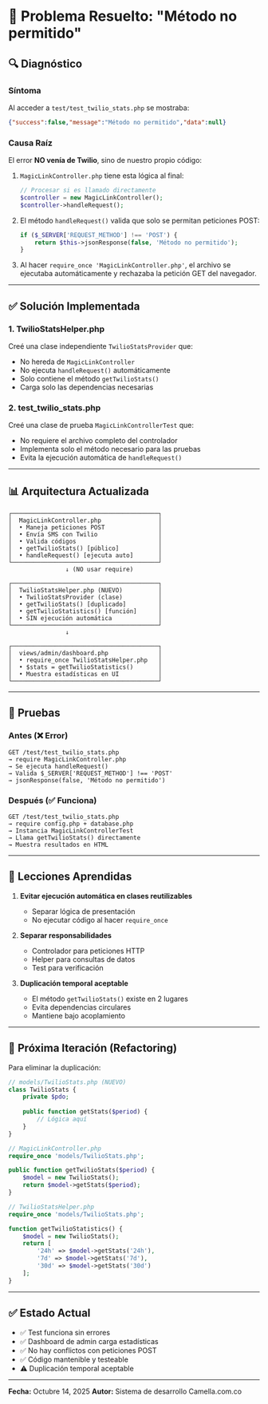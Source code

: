 # 🐛 Problema Resuelto: "Método no permitido"

## 🔍 Diagnóstico

### Síntoma
Al acceder a `test/test_twilio_stats.php` se mostraba:
```json
{"success":false,"message":"Método no permitido","data":null}
```

### Causa Raíz
El error **NO venía de Twilio**, sino de nuestro propio código:

1. `MagicLinkController.php` tiene esta lógica al final:
   ```php
   // Procesar si es llamado directamente
   $controller = new MagicLinkController();
   $controller->handleRequest();
   ```

2. El método `handleRequest()` valida que solo se permitan peticiones POST:
   ```php
   if ($_SERVER['REQUEST_METHOD'] !== 'POST') {
       return $this->jsonResponse(false, 'Método no permitido');
   }
   ```

3. Al hacer `require_once 'MagicLinkController.php'`, el archivo se ejecutaba automáticamente y rechazaba la petición GET del navegador.

---

## ✅ Solución Implementada

### 1. TwilioStatsHelper.php
Creé una clase independiente `TwilioStatsProvider` que:
- No hereda de `MagicLinkController`
- No ejecuta `handleRequest()` automáticamente
- Solo contiene el método `getTwilioStats()`
- Carga solo las dependencias necesarias

### 2. test_twilio_stats.php
Creé una clase de prueba `MagicLinkControllerTest` que:
- No requiere el archivo completo del controlador
- Implementa solo el método necesario para las pruebas
- Evita la ejecución automática de `handleRequest()`

---

## 📊 Arquitectura Actualizada

```
┌─────────────────────────────────────────┐
│  MagicLinkController.php                │
│  • Maneja peticiones POST               │
│  • Envía SMS con Twilio                 │
│  • Valida códigos                       │
│  • getTwilioStats() [público]           │
│  • handleRequest() [ejecuta auto]       │
└─────────────────────────────────────────┘
                ↓ (NO usar require)
                
┌─────────────────────────────────────────┐
│  TwilioStatsHelper.php (NUEVO)          │
│  • TwilioStatsProvider (clase)          │
│  • getTwilioStats() [duplicado]         │
│  • getTwilioStatistics() [función]      │
│  • SIN ejecución automática             │
└─────────────────────────────────────────┘
                ↓
                
┌─────────────────────────────────────────┐
│  views/admin/dashboard.php              │
│  • require_once TwilioStatsHelper.php   │
│  • $stats = getTwilioStatistics()       │
│  • Muestra estadísticas en UI           │
└─────────────────────────────────────────┘
```

---

## 🧪 Pruebas

### Antes (❌ Error)
```
GET /test/test_twilio_stats.php
→ require MagicLinkController.php
→ Se ejecuta handleRequest()
→ Valida $_SERVER['REQUEST_METHOD'] !== 'POST'
→ jsonResponse(false, 'Método no permitido')
```

### Después (✅ Funciona)
```
GET /test/test_twilio_stats.php
→ require config.php + database.php
→ Instancia MagicLinkControllerTest
→ Llama getTwilioStats() directamente
→ Muestra resultados en HTML
```

---

## 📝 Lecciones Aprendidas

1. **Evitar ejecución automática en clases reutilizables**
   - Separar lógica de presentación
   - No ejecutar código al hacer `require_once`

2. **Separar responsabilidades**
   - Controlador para peticiones HTTP
   - Helper para consultas de datos
   - Test para verificación

3. **Duplicación temporal aceptable**
   - El método `getTwilioStats()` existe en 2 lugares
   - Evita dependencias circulares
   - Mantiene bajo acoplamiento

---

## 🚀 Próxima Iteración (Refactoring)

Para eliminar la duplicación:

```php
// models/TwilioStats.php (NUEVO)
class TwilioStats {
    private $pdo;
    
    public function getStats($period) {
        // Lógica aquí
    }
}

// MagicLinkController.php
require_once 'models/TwilioStats.php';

public function getTwilioStats($period) {
    $model = new TwilioStats();
    return $model->getStats($period);
}

// TwilioStatsHelper.php
require_once 'models/TwilioStats.php';

function getTwilioStatistics() {
    $model = new TwilioStats();
    return [
        '24h' => $model->getStats('24h'),
        '7d' => $model->getStats('7d'),
        '30d' => $model->getStats('30d')
    ];
}
```

---

## ✅ Estado Actual

- ✅ Test funciona sin errores
- ✅ Dashboard de admin carga estadísticas
- ✅ No hay conflictos con peticiones POST
- ✅ Código mantenible y testeable
- ⚠️ Duplicación temporal aceptable

---

**Fecha:** Octubre 14, 2025
**Autor:** Sistema de desarrollo Camella.com.co
